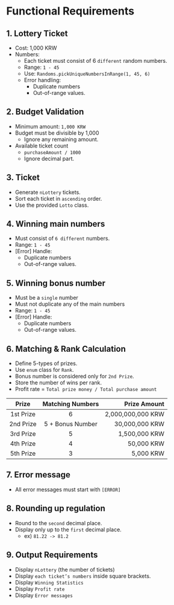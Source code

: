 # Functional Requirements

## 1. Lottery Ticket
- Cost: 1,000 KRW
- Numbers:
  - Each ticket must consist of 6 `different` random numbers. 
  - Range: `1 - 45` 
  - Use: `Randoms.pickUniqueNumbersInRange(1, 45, 6)`
  - Error handling:
    - Duplicate numbers
    - Out-of-range values.

## 2. Budget Validation
- Minimum amount: `1,000 KRW`
- Budget must be divisible by 1,000
  - Ignore any remaining amount.
- Available ticket count
  - `purchaseAmount / 1000`
  - Ignore decimal part.

## 3. Ticket
- Generate `nLottery` tickets.
- Sort each ticket in `ascending` order.
- Use the provided `Lotto` class.

## 4. Winning main numbers
- Must consist of `6 different` numbers.
- Range: `1 - 45`
- [Error] Handle:
  - Duplicate numbers
  - Out-of-range values.

## 5. Winning bonus number
- Must be a `single` number
- Must not duplicate any of the main numbers
- Range: `1 - 45`
- [Error] Handle:
    - Duplicate numbers
    - Out-of-range values.

## 6. Matching & Rank Calculation
- Define 5-types of prizes.
- Use `enum` class for `Rank`.
- Bonus number is considered only for `2nd Prize`.
- Store the number of wins per rank.
- Profit rate = `Total prize money / Total purchase amount`

|   Prize   | Matching Numbers |      Prize Amount |
|:---------:|:----------------:|------------------:|
| 1st Prize |        6         | 2,000,000,000 KRW |
| 2nd Prize | 5 + Bonus Number |    30,000,000 KRW |
| 3rd Prize |        5         |     1,500,000 KRW |
| 4th Prize |        4         |        50,000 KRW |
| 5th Prize |        3         |         5,000 KRW |

## 7. Error message
- All error messages must start with `[ERROR]`

## 8. Rounding up regulation
- Round to the `second` decimal place.
- Display only up to the `first` decimal place.
  - ex) `81.22 -> 81.2`

## 9. Output Requirements
- Display `nLottery` (the number of tickets)
- Display `each ticket’s numbers` inside square brackets.
- Display `Winning Statistics`
- Display `Profit rate`
- Display `Error messages`